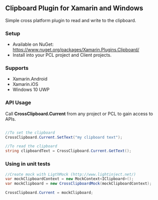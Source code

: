 ## Clipboard Plugin for Xamarin and Windows

Simple cross platform plugin to read and write to the clipboard.

### Setup
* Available on NuGet: https://www.nuget.org/packages/Xamarin.Plugins.Clipboard/
* Install into your PCL project and Client projects.


### Supports
* Xamarin.Android
* Xamarin.iOS
* Windows 10 UWP

### API Usage

Call **CrossClipboard.Current** from any project or PCL to gain access to APIs.

```csharp

//To set the clipboard
CrossClipboard.Current.SetText("my clipboard text");

//To read the clipboard
string clipboardText = CrossClipboard.Current.GetText();

```

### Using in unit tests

```C#
//Create mock with LigthMock (http://www.lightinject.net/)
var mockClipboardContext = new MockContext<IClipboard>();
var mockClipboard = new CrossClipboardMock(mockClipboardContext);

CrossClipboard.Current = mockClipboard;
```


